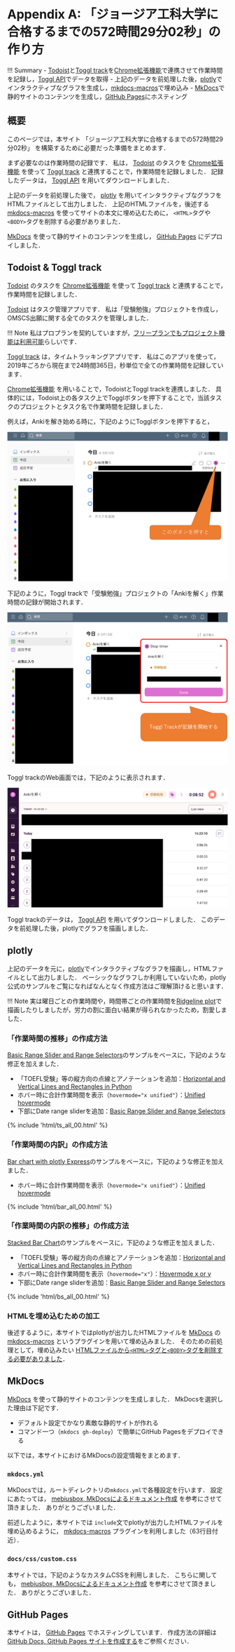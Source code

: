 # Appendix A: 「ジョージア工科大学に合格するまでの572時間29分02秒」の作り方

!!! Summary
    - [Todoist](https://todoist.com/ja)と[Toggl track](https://toggl.com/track/)を[Chrome拡張機能](https://todoist.com/ja/help/articles/use-toggl-track-with-todoist)で連携させて作業時間を記録し，[Toggl API](https://github.com/toggl/toggl_api_docs)でデータを取得
    - 上記のデータを前処理した後，[plotly](https://plotly.com/python/)でインタラクティブなグラフを生成し，[mkdocs-macros](https://mkdocs-macros-plugin.readthedocs.io/en/latest/)で埋め込み
    - [MkDocs](https://www.mkdocs.org/)で静的サイトのコンテンツを生成し，[GitHub Pages](https://docs.github.com/ja/pages)にホスティング

## 概要

このページでは，本サイト
「ジョージア工科大学に合格するまでの572時間29分02秒」
を構築するために必要だった準備をまとめます．

まず必要なのは作業時間の記録です．
私は，
[Todoist](https://todoist.com/ja)
のタスクを
[Chrome拡張機能](https://todoist.com/ja/help/articles/use-toggl-track-with-todoist)
を使って
[Toggl track](https://toggl.com/track/)
と連携することで，作業時間を記録しました．
記録したデータは，
[Toggl API](https://github.com/toggl/toggl_api_docs)
を用いてダウンロードしました．

上記のデータを前処理した後で，
[plotly](https://plotly.com/python/)
を用いてインタラクティブなグラフをHTMLファイルとして出力しました．
上記のHTMLファイルを，後述する
[mkdocs-macros](https://mkdocs-macros-plugin.readthedocs.io/en/latest/)
を使ってサイトの本文に埋め込むために，
`<HTML>`タグや`<BODY>`タグを削除する必要がありました．

[MkDocs](https://www.mkdocs.org/)
を使って静的サイトのコンテンツを生成し，
[GitHub Pages](https://docs.github.com/ja/pages/getting-started-with-github-pages/about-github-pages)
にデプロイしました．

## Todoist & Toggl track

[Todoist](https://todoist.com/ja)
のタスクを
[Chrome拡張機能](https://todoist.com/ja/help/articles/use-toggl-track-with-todoist)
を使って
[Toggl track](https://toggl.com/track/)
と連携することで，作業時間を記録しました．

[Todoist](https://todoist.com/ja)
はタスク管理アプリです．
私は「受験勉強」プロジェクトを作成し，OMSCS出願に関する全てのタスクを管理しました．

!!! Note
    私はプロプランを契約していますが，[フリープランでもプロジェクト機能は利用可能](https://todoist.com/ja/pricing)らしいです．

[Toggl track](https://toggl.com/track/)
は，タイムトラッキングアプリです．
私はこのアプリを使って，2019年ごろから現在まで24時間365日，秒単位で全ての作業時間を記録しています．

[Chrome拡張機能](https://todoist.com/ja/help/articles/use-toggl-track-with-todoist)
を用いることで，TodoistとToggl trackを連携しました．
具体的には，Todoist上の各タスク上でTogglボタンを押下することで，当該タスクのプロジェクトとタスク名で作業時間を記録しました．

例えば，Ankiを解き始める時に，下記のようにTogglボタンを押下すると，

![Todoist](figs/todoist_before.png)

下記のように，Toggl trackで「受験勉強」プロジェクトの「Ankiを解く」作業時間の記録が開始されます．

![Todoist](figs/todoist_after.png)

Toggl trackのWeb画面では，下記のように表示されます．

![Toggl](figs/toggl.png)

Toggl trackのデータは，
[Toggl API](https://github.com/toggl/toggl_api_docs)
を用いてダウンロードしました．
このデータを前処理した後，plotlyでグラフを描画しました．

## plotly

上記のデータを元に，[plotly](https://plotly.com/python/)でインタラクティブなグラフを描画し，HTMLファイルとして出力しました．
ベーシックなグラフしか利用していないため，plotly公式のサンプルをご覧になればなんとなく作成方法はご理解頂けると思います．

!!! Note
    実は曜日ごとの作業時間や，時間帯ごとの作業時間を[Ridgeline plot](https://plotly.com/python/violin/#ridgeline-plot)で描画したりしましたが，労力の割に面白い結果が得られなかったため，割愛しました．

### 「作業時間の推移」の作成方法

[Basic Range Slider and Range Selectors](https://plotly.com/python/range-slider/#basic-range-slider-and-range-selectors)のサンプルをベースに，下記のような修正を加えました．

- 「TOEFL受験」等の縦方向の点線とアノテーションを追加：[Horizontal and Vertical Lines and Rectangles in Python](https://plotly.com/python/horizontal-vertical-shapes/)
- ホバー時に合計作業時間を表示（`hovermode="x unified"`）：[Unified hovermode](https://plotly.com/python/hover-text-and-formatting/#unified-hovermode)
- 下部にDate range sliderを追加：[Basic Range Slider and Range Selectors](https://plotly.com/python/range-slider/#basic-range-slider-and-range-selectors)

{% include 'html/ts_all_00.html' %}

### 「作業時間の内訳」の作成方法

[Bar chart with plotly Express](https://plotly.com/python/bar-charts/#bar-chart-with-plotly-express)のサンプルをベースに，下記のような修正を加えました．

- ホバー時に合計作業時間を表示（`hovermode="x unified"`）：[Unified hovermode](https://plotly.com/python/hover-text-and-formatting/#unified-hovermode)

{% include 'html/bar_all_00.html' %}

### 「作業時間の内訳の推移」の作成方法

[Stacked Bar Chart](https://plotly.com/python/bar-charts/#stacked-bar-chart)のサンプルをベースに，下記のような修正を加えました．

- 「TOEFL受験」等の縦方向の点線とアノテーションを追加：[Horizontal and Vertical Lines and Rectangles in Python](https://plotly.com/python/horizontal-vertical-shapes/)
- ホバー時に合計作業時間を表示（`hovermode="x"`）：[Hovermode x or y](https://plotly.com/python/hover-text-and-formatting/#hovermode-x-or-y)
- 下部にDate range sliderを追加：[Basic Range Slider and Range Selectors](https://plotly.com/python/range-slider/#basic-range-slider-and-range-selectors)

{% include 'html/bs_all_00.html' %}

### HTMLを埋め込むための加工

後述するように，本サイトではplotlyが出力したHTMLファイルを
[MkDocs](https://www.mkdocs.org/)
の
[mkdocs-macros](https://mkdocs-macros-plugin.readthedocs.io/en/latest/)
というプラグインを用いて埋め込みました．
そのための前処理として，埋め込みたい
[HTMLファイルから`<HTML>`タグと`<BODY>`タグを削除する必要がありました](https://mkdocs-macros-plugin.readthedocs.io/en/latest/advanced/#other-uses)．

## MkDocs

[MkDocs](https://www.mkdocs.org/)
を使って静的サイトのコンテンツを生成しました．
MkDocsを選択した理由は下記です．

- デフォルト設定でかなり素敵な静的サイトが作れる
- コマンド一つ（`mkdocs gh-deploy`）で簡単にGitHub Pagesをデプロイできる

以下では，本サイトにおけるMkDocsの設定情報をまとめます．

### `mkdocs.yml`

MkDocsでは，ルートディレクトリの`mkdocs.yml`で各種設定を行います．
設定にあたっては，
[mebiusbox, MkDocsによるドキュメント作成](https://zenn.dev/mebiusbox/articles/81d977a72cee01)
を参考にさせて頂きました．
ありがとうございました．

<script src="https://gist.github.com/kakeami/01663e024b810cfb84c42079c7f18f3a.js"></script>

前述したように，本サイトでは
`include`文でplotlyが出力したHTMLファイルを埋め込めるように，
[mkdocs-macros](https://mkdocs-macros-plugin.readthedocs.io/en/latest/)
プラグインを利用しました（63行目付近）．

### `docs/css/custom.css`

本サイトでは，下記のようなカスタムCSSを利用しました．
こちらに関しても，
[mebiusbox, MkDocsによるドキュメント作成](https://zenn.dev/mebiusbox/articles/81d977a72cee01)
を参考にさせて頂きました．
ありがとうございました．

<script src="https://gist.github.com/kakeami/5f2de9c98b0c88587daa1e31bf78c783.js"></script>

## GitHub Pages

本サイトは，
[GitHub Pages](https://docs.github.com/ja/pages/getting-started-with-github-pages/about-github-pages)
でホスティングしています．
作成方法の詳細は[GitHub Docs, GitHub Pages サイトを作成する](https://docs.github.com/ja/pages/getting-started-with-github-pages/creating-a-github-pages-site)をご参照ください．

